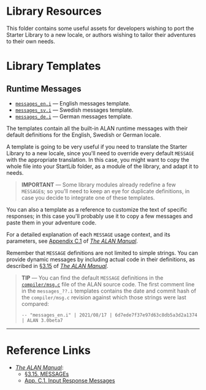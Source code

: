 # Library Resources

This folder contains some useful assets for developers wishing to port the Starter Library to a new locale, or authors wishing to tailor their adventures to their own needs.

# Library Templates

## Runtime Messages

- [`messages_en.i`][messages_en.i] — English messages template.
- [`messages_sv.i`][messages_sv.i] — Swedish messages template.
- [`messages_de.i`][messages_de.i] — German messages template.

The templates contain all the built-in ALAN runtime messages with their default definitions for the English, Swedish or German locale.

A template is going to be very useful if you need to translate the Starter Library to a new locale, since you'll need to override every default `MESSAGE` with the appropriate translation.
In this case, you might want to copy the whole file into your StartLib folder, as a module of the library, and adapt it to needs.

> **IMPORTANT** — Some library modules already redefine a few `MESSAGE`s; so you'll need to keep an eye for duplicate definitions, in case you decide to integrate one of these templates.

You can also a template as a reference to customize the text of specific responses; in this case you'll probably use it to copy a few messages and paste them in your adventure code.

For a detailed explanation of each `MESSAGE` usage context, and its parameters, see [Appendix C.1][§C.1] of _[The ALAN Manual]_.

Remember that `MESSAGE` definitions are not limited to simple strings.
You can provide dynamic messages by including actual code in their definitions, as described in [§3.15] of _[The ALAN Manual]_.

> **TIP** — You can find the default `MESSAGE` definitions in the [`compiler/msg.c`][msg.c] file of the ALAN source code.
> The first comment line in the `messages_??.i` templates contains the date and commit hash of the `compiler/msg.c` revision against which those strings were last compared:
>
>     -- "messages_en.i" | 2021/08/17 | 6d7ede7f37e97d63c8db5a3d2a1374 | ALAN 3.0beta7


-------------------------------------------------------------------------------

# Reference Links

- _[The ALAN Manual]_:
    + [§3.15. MESSAGEs][§3.15]
    + [App. C.1. Input Response Messages][§C.1]

<!-----------------------------------------------------------------------------
                               REFERENCE LINKS
------------------------------------------------------------------------------>

<!-- ALAN Manual -->

[The ALAN Manual]: https://alan-if.github.io/alan-docs/manual-beta/manual.html "Read The ALAN Manual online"
[§3.15]: https://alan-if.github.io/alan-docs/manual-beta/manual.html#_messages
[§C.1]: https://alan-if.github.io/alan-docs/manual-beta/manual.html#_input_response_messages

<!-- ALAN sources -->

[msg.c]: https://github.com/alan-if/alan/blob/master/compiler/msg.c

<!-- project files -->

[messages_de.i]: ./messages_de.i "View German ALAN messages template"
[messages_en.i]: ./messages_en.i "View English ALAN messages template"
[messages_sv.i]: ./messages_sv.i "View Swedish ALAN messages template"

<!-- EOF -->
